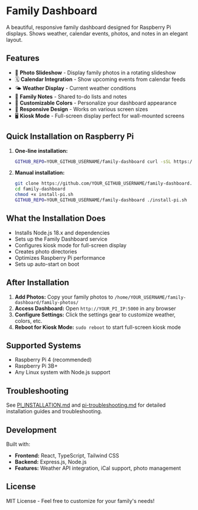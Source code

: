 
# Family Dashboard

A beautiful, responsive family dashboard designed for Raspberry Pi displays. Shows weather, calendar events, photos, and notes in an elegant layout.

## Features

- 📸 **Photo Slideshow** - Display family photos in a rotating slideshow
- 🗓️ **Calendar Integration** - Show upcoming events from calendar feeds
- 🌤️ **Weather Display** - Current weather conditions
- 📝 **Family Notes** - Shared to-do lists and notes
- 🎨 **Customizable Colors** - Personalize your dashboard appearance
- 📱 **Responsive Design** - Works on various screen sizes
- 🖥️ **Kiosk Mode** - Full-screen display perfect for wall-mounted screens

## Quick Installation on Raspberry Pi

1. **One-line installation:**
   ```bash
   GITHUB_REPO=YOUR_GITHUB_USERNAME/family-dashboard curl -sSL https://raw.githubusercontent.com/YOUR_GITHUB_USERNAME/family-dashboard/main/install-pi.sh | bash
   ```

2. **Manual installation:**
   ```bash
   git clone https://github.com/YOUR_GITHUB_USERNAME/family-dashboard.git
   cd family-dashboard
   chmod +x install-pi.sh
   GITHUB_REPO=YOUR_GITHUB_USERNAME/family-dashboard ./install-pi.sh
   ```

## What the Installation Does

- Installs Node.js 18.x and dependencies
- Sets up the Family Dashboard service
- Configures kiosk mode for full-screen display
- Creates photo directories
- Optimizes Raspberry Pi performance
- Sets up auto-start on boot

## After Installation

1. **Add Photos:** Copy your family photos to `/home/YOUR_USERNAME/family-dashboard/family-photos/`
2. **Access Dashboard:** Open `http://YOUR_PI_IP:5000` in any browser
3. **Configure Settings:** Click the settings gear to customize weather, colors, etc.
4. **Reboot for Kiosk Mode:** `sudo reboot` to start full-screen kiosk mode

## Supported Systems

- Raspberry Pi 4 (recommended)
- Raspberry Pi 3B+
- Any Linux system with Node.js support

## Troubleshooting

See [PI_INSTALLATION.md](PI_INSTALLATION.md) and [pi-troubleshooting.md](pi-troubleshooting.md) for detailed installation guides and troubleshooting.

## Development

Built with:
- **Frontend:** React, TypeScript, Tailwind CSS
- **Backend:** Express.js, Node.js
- **Features:** Weather API integration, iCal support, photo management

## License

MIT License - Feel free to customize for your family's needs!
